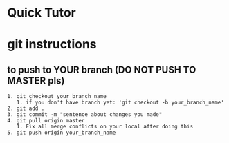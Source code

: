 # Quick Tutor


# git instructions
## to push to YOUR branch (DO NOT PUSH TO MASTER pls)
    1. git checkout your_branch_name
       1. if you don't have branch yet: 'git checkout -b your_branch_name'
    2. git add .
    3. git commit -m "sentence about changes you made"
    4. git pull origin master
       1. Fix all merge conflicts on your local after doing this
    5. git push origin your_branch_name
